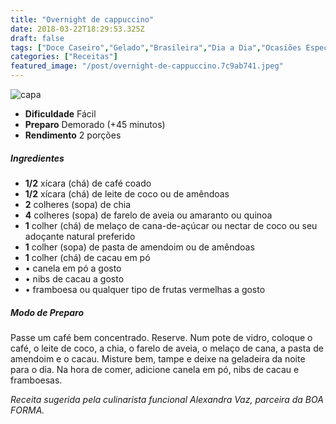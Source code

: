```yaml
---
title: "Overnight de cappuccino"
date: 2018-03-22T18:29:53.325Z
draft: false
tags: ["Doce Caseiro","Gelado","Brasileira","Dia a Dia","Ocasiões Especiais","Leve e Saudável","Café","Café da manhã","Doces","frutas vermelhas","Receitas","Receitas com frutas","Receitas simples e fáceis"]
categories: ["Receitas"]
featured_image: "/post/overnight-de-cappuccino.7c9ab741.jpeg"
---
```


![capa](/post/overnight-de-cappuccino.7c9ab741.jpeg)

*   **Dificuldade** Fácil
*   **Preparo** Demorado (+45 minutos)
*   **Rendimento** 2 porções

##### Ingredientes

*   **1/2** xícara (chá) de café coado
*   **1/2** xícara (chá) de leite de coco ou de amêndoas
*   **2** colheres (sopa) de chia
*   **4** colheres (sopa) de farelo de aveia ou amaranto ou quinoa
*   **1** colher (chá) de melaço de cana-de-açúcar ou nectar de coco ou seu adoçante natural preferido
*   **1** colher (sopa) de pasta de amendoim ou de amêndoas
*   **1** colher (chá) de cacau em pó
*   • canela em pó a gosto
*   • nibs de cacau a gosto
*   • framboesa ou qualquer tipo de frutas vermelhas a gosto

##### Modo de Preparo

Passe um café bem concentrado. Reserve. Num pote de vidro, coloque o café, o leite de coco, a chia, o farelo de aveia, o melaço de cana, a pasta de amendoim e o cacau. Misture bem, tampe e deixe na geladeira da noite para o dia. Na hora de comer, adicione canela em pó, nibs de cacau e framboesas.

_Receita sugerida pela culinarista funcional Alexandra Vaz, parceira da BOA FORMA._
